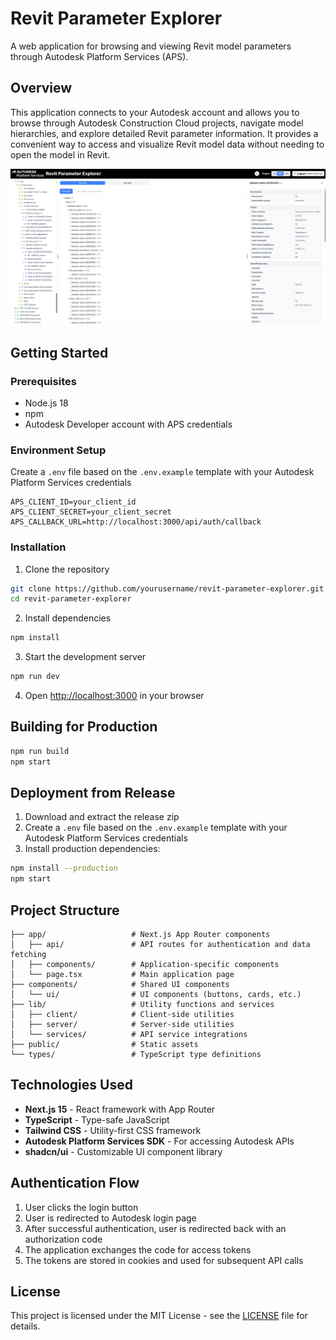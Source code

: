 # Revit Parameter Explorer

A web application for browsing and viewing Revit model parameters through Autodesk Platform Services (APS).

## Overview

This application connects to your Autodesk account and allows you to browse through Autodesk Construction Cloud projects, navigate model hierarchies, and explore detailed Revit parameter information. It provides a convenient way to access and visualize Revit model data without needing to open the model in Revit.

![Revit Parameter Explorer Screenshot](screenshot.png)

## Getting Started

### Prerequisites

- Node.js 18
- npm
- Autodesk Developer account with APS credentials

### Environment Setup

Create a `.env` file based on the `.env.example` template with your Autodesk Platform Services credentials

```
APS_CLIENT_ID=your_client_id
APS_CLIENT_SECRET=your_client_secret
APS_CALLBACK_URL=http://localhost:3000/api/auth/callback
```

### Installation

1. Clone the repository
```bash
git clone https://github.com/yourusername/revit-parameter-explorer.git
cd revit-parameter-explorer
```

2. Install dependencies
```bash
npm install
```

3. Start the development server
```bash
npm run dev
```

4. Open [http://localhost:3000](http://localhost:3000) in your browser

## Building for Production

```bash
npm run build
npm start
```

## Deployment from Release

1. Download and extract the release zip
2. Create a `.env` file based on the `.env.example` template with your Autodesk Platform Services credentials
3. Install production dependencies:

```bash
npm install --production
npm start
```

## Project Structure

```
├── app/                   # Next.js App Router components
│   ├── api/               # API routes for authentication and data fetching
│   ├── components/        # Application-specific components
│   └── page.tsx           # Main application page
├── components/            # Shared UI components
│   └── ui/                # UI components (buttons, cards, etc.)
├── lib/                   # Utility functions and services
│   ├── client/            # Client-side utilities
│   ├── server/            # Server-side utilities
│   └── services/          # API service integrations
├── public/                # Static assets
└── types/                 # TypeScript type definitions
```

## Technologies Used

- **Next.js 15** - React framework with App Router
- **TypeScript** - Type-safe JavaScript
- **Tailwind CSS** - Utility-first CSS framework
- **Autodesk Platform Services SDK** - For accessing Autodesk APIs
- **shadcn/ui** - Customizable UI component library

## Authentication Flow

1. User clicks the login button
2. User is redirected to Autodesk login page
3. After successful authentication, user is redirected back with an authorization code
4. The application exchanges the code for access tokens
5. The tokens are stored in cookies and used for subsequent API calls

## License

This project is licensed under the MIT License - see the [LICENSE](LICENSE) file for details.